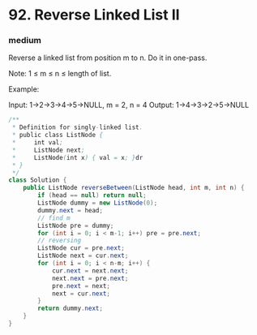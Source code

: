 # 92. Reverse Linked List II
### medium
Reverse a linked list from position m to n. Do it in one-pass.

Note: 1 ≤ m ≤ n ≤ length of list.

Example:

Input: 1->2->3->4->5->NULL, m = 2, n = 4
Output: 1->4->3->2->5->NULL
```java
/**
 * Definition for singly-linked list.
 * public class ListNode {
 *     int val;
 *     ListNode next;
 *     ListNode(int x) { val = x; }dr
 * }
 */
class Solution {
    public ListNode reverseBetween(ListNode head, int m, int n) {
        if (head == null) return null;
        ListNode dummy = new ListNode(0);
        dummy.next = head;
        // find m
        ListNode pre = dummy;
        for (int i = 0; i < m-1; i++) pre = pre.next;
        // reversing
        ListNode cur = pre.next;
        ListNode next = cur.next;
        for (int i = 0; i < n-m; i++) {
            cur.next = next.next;
            next.next = pre.next;
            pre.next = next;
            next = cur.next;
        }
        return dummy.next;
    }
}
```